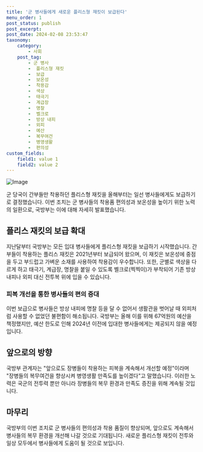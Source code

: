 ```yaml
---
title: '군 병사들에게 새로운 플리스형 재킷이 보급된다'
menu_order: 1
post_status: publish
post_excerpt: 
post_date: 2024-02-08 23:53:47
taxonomy:
    category:
        - 사회
    post_tag:
        - 군 병사
        -  플리스형 재킷
        -  보급
        -  보온성
        -  착용감
        -  색상
        -  태극기
        -  계급장
        -  명찰
        -  벨크로
        -  방상 내피
        -  외피
        -  예산
        -  복무여건
        -  병영생활
        -  편의성
custom_fields:
    field1: value 1
    field2: value 2
---
```


![Image](https://imgnews.pstatic.net/image/215/2024/02/08/A202402080100_1_20240208141201448.jpg?type=w647)

군 당국이 간부들만 착용하던 플리스형 재킷을 올해부터는 일선 병사들에게도 보급하기로 결정했습니다. 이번 조치는 군 병사들의 착용품 편의성과 보온성을 높이기 위한 노력의 일환으로, 국방부는 이에 대해 자세히 발표했습니다.
## 플리스 재킷의 보급 확대
지난달부터 국방부는 모든 입대 병사들에게 플리스형 재킷을 보급하기 시작했습니다. 간부들이 착용하는 플리스 재킷은 2021년부터 보급되어 왔으며, 이 재킷은 보온성에 중점을 두고 부드럽고 가벼운 소재를 사용하여 착용감이 우수합니다. 또한, 군별로 색상을 다르게 하고 태극기, 계급장, 명찰을 붙일 수 있도록 벨크로(찍찍이)가 부착되어 기존 방상 내피나 외피 대신 전투복 위에 입을 수 있습니다.
### 피복 개선을 통한 병사들의 편의 증대
이번 보급으로 병사들은 방상 내피에 명찰 등을 달 수 없어서 생활관을 벗어날 때 외피처럼 사용할 수 없었던 불편함이 해소됩니다. 국방부는 올해 이를 위해 67억원의 예산을 책정했지만, 예산 한도로 인해 2024년 이전에 입대한 병사들에게는 제공되지 않을 예정입니다.
## 앞으로의 방향
국방부 관계자는 "앞으로도 장병들이 착용하는 피복을 계속해서 개선할 예정"이라며 "장병들의 복무여건을 향상시켜 병영생활 만족도를 높이겠다"고 말했습니다. 이러한 노력은 국군의 전투력 뿐만 아니라 장병들의 복무 환경과 만족도 증진을 위해 계속될 것입니다.
## 마무리
국방부의 이번 조치로 군 병사들의 편의성과 착용 품질이 향상되며, 앞으로도 계속해서 병사들의 복무 환경을 개선해 나갈 것으로 기대됩니다. 새로운 플리스형 재킷이 전투와 일상 모두에서 병사들에게 도움이 될 것으로 보입니다.
